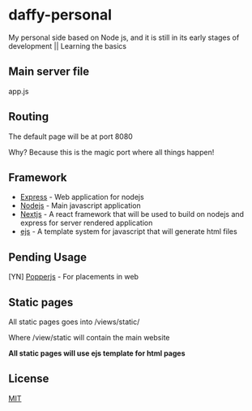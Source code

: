 # daffy-personal
My personal side based on Node js, and it is still in its early stages of development || Learning the basics

## Main server file
app.js

## Routing
The default page will be at port 8080
  
Why? Because this is the magic port where all things happen!

## Framework
* [Express](https://expressjs.com) - Web application for nodejs
* [Nodejs](https://nodejs.org) - Main javascript application
* [Nextjs](https://nextjs.org) - A react framework that will be used to build on nodejs and express for server rendered application
* [ejs](https://ejs.co/) - A template system for javascript that will generate html files

## Pending Usage
[YN] [Popperjs](https://popper.js.org/) - For placements in web

## Static pages
All static pages goes into /views/static/

Where /view/static will contain the main website

**All static pages will use ejs template for html pages**

## License
[MIT](https://choosealicense.com/licenses/mit/)
